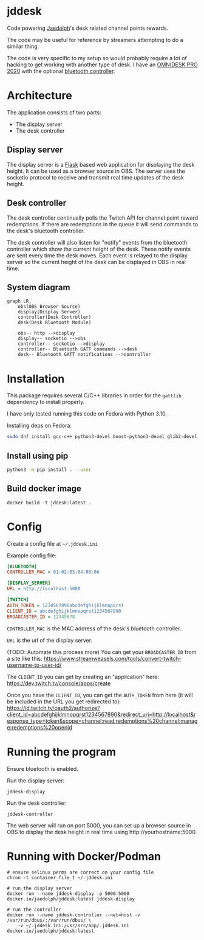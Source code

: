 # jddesk

Code powering [Jaedolph](twitch.tv/jaedolph)'s desk related channel points rewards.

The code may be useful for reference by streamers attempting to do a similar thing.

The code is very specific to my setup so would probably require a lot of hacking to get working with another type of desk. I have an [OMNIDESK PRO 2020](https://theomnidesk.com.au/collections/omnidesk-pro-2020) with the optional [bluetooth controller](https://theomnidesk.com.au/products/bluetooth-controller).

# Architecture
The application consists of two parts:
* The display server
* The desk controller

## Display server
The display server is a [Flask](https://flask.palletsprojects.com/) based web application for displaying the desk height. It can be used as a browser source in OBS. The server uses the socketio protocol to receive and transmit real time updates of the desk height.

## Desk controller
The desk controller continually polls the Twitch API for channel point reward redemptions. If there are redemptions in the queue it will send commands to the desk's bluetooth controller.

The desk controller will also listen for "notify" events from the bluetooth controller which show the current height of the desk. These notify events are sent every time the desk moves. Each event is relayed to the display server so the current height of the desk can be displayed in OBS in real time.

## System diagram
```mermaid
graph LR;
    obs(OBS Browser Source)
    display(Display Server)
    controller(Desk Controller)
    desk(Desk Bluetooth Module)

    obs-- http -->display
    display-- socketio -->obs
    controller-- socketio -->display
    controller-- Bluetooth GATT commands -->desk
    desk-- Bluetooth GATT notifications -->controller
```

# Installation

This package requires several C/C++ libraries in order for the `gattlib` dependency to install properly.

I have only tested running this code on Fedora with Python 3.10.

Installing deps on Fedora:
```bash
sudo dnf install gcc-c++ python3-devel boost-python3-devel glib2-devel bluez-libs-devel
```

## Install using pip
```bash
python3 -m pip install . --user
```

## Build docker image
```
docker build -t jddesk:latest .
```

# Config

Create a config file at `~/.jddesk.ini`

Example config file:
```ini
[BLUETOOTH]
CONTROLLER_MAC = 01:02:03:04:05:06

[DISPLAY_SERVER]
URL = http://localhost:5000

[TWITCH]
AUTH_TOKEN = 1234567890abcdefghijklmnopqrst
CLIENT_ID = abcdefghijklmnopqrst1234567890
BROADCASTER_ID = 12345678
```

`CONTROLLER_MAC` is the MAC address of the desk's bluetooth controller.

`URL` is the url of the display server.

(TODO: Automate this process more)
You can get your `BROADCASTER_ID` from a site like this: https://www.streamweasels.com/tools/convert-twitch-username-to-user-id/


The `CLIENT_ID` you can get by creating an "application" here: https://dev.twitch.tv/console/apps/create

Once you have the `CLIENT_ID`, you can get the `AUTH_TOKEN` from here (it will be included in the URL you get redirected to): https://id.twitch.tv/oauth2/authorize?client_id=abcdefghijklmnopqrst1234567890&redirect_uri=http://localhost&response_type=token&scope=channel:read:redemptions%20channel:manage:redemptions%20openid

# Running the program

Ensure bluetooth is enabled.

Run the display server:
```
jddesk-display
```

Run the desk controller:
```
jddesk-controller
```

The web server will run on port 5000, you can set up a browser source in OBS to display the desk
height in real time using http://yourhostname:5000.

# Running with Docker/Podman
```
# ensure selinux perms are correct on your config file
chcon -t container_file_t ~/.jddesk.ini

# run the display server
docker run --name jddesk-display -p 5000:5000 docker.io/jaedolph/jddesk:latest jddesk-display

# run the controller
docker run --name jddesk-controller --net=host -v /var/run/dbus/:/var/run/dbus/ \
    -v ~/.jddesk.ini:/usr/src/app/.jddesk.ini docker.io/jaedolph/jddesk:latest
```
